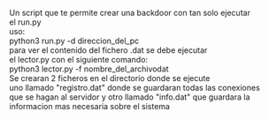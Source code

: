 <p>
Un script que te permite crear una backdoor con tan solo ejecutar<br>
el run.py<br>
uso:<br>
python3 run.py -d direccion_del_pc<br>
para ver el contenido del fichero .dat se debe ejecutar <br>
el lector.py con el siguiente comando:<br>
python3 lector.py -f nombre_del_archivodat<br>
Se crearan 2 ficheros en el directorio donde se ejecute<br>
uno llamado "registro.dat" donde se guardaran todas las conexiones<br>
que se hagan al servidor y otro llamado "info.dat" que guardara la<br>
informacion mas necesaria sobre el sistema
</p>
